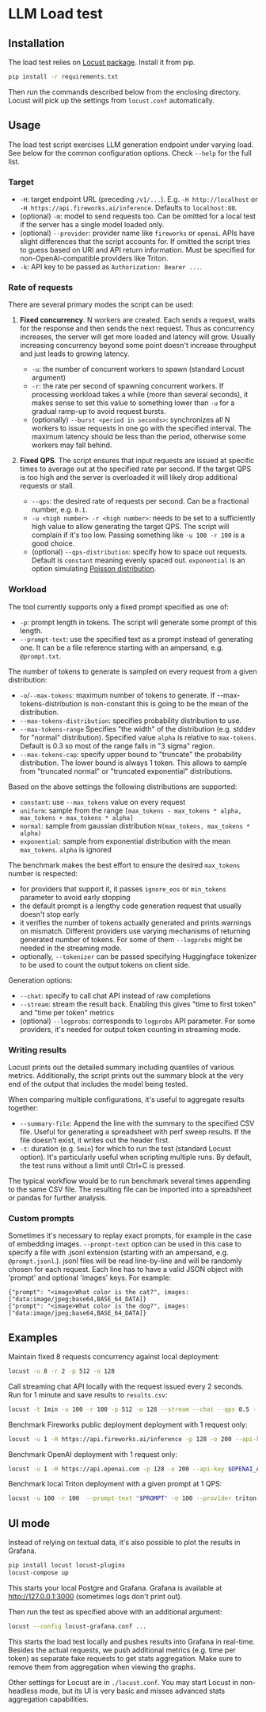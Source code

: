 # LLM Load test

## Installation

The load test relies on [Locust package](https://locust.io/). Install it from pip.

```bash
pip install -r requirements.txt
```

Then run the commands described below from the enclosing directory. Locust will pick up the settings from `locust.conf` automatically.

## Usage

The load test script exercises LLM generation endpoint under varying load. See below for the common configuration options. Check `--help` for the full list.

### Target

- `-H`: target endpoint URL (preceding `/v1/...`). E.g. `-H http://localhost` or `-H https://api.fireworks.ai/inference`. Defaults to `localhost:80`.
- (optional) `-m`: model to send requests too. Can be omitted for a local test if the server has a single model loaded only.
- (optional) `--provider`: provider name like `fireworks` or `openai`. APIs have slight differences that the script accounts for. If omitted the script tries to guess based on URI and API return information. Must be specified for non-OpenAI-compatible providers like Triton.
- `-k`: API key to be passed as `Authorization: Bearer ...`.

### Rate of requests

There are several primary modes the script can be used:

1. **Fixed concurrency**. N workers are created. Each sends a request, waits for the response and then sends the next request. Thus as concurrency increases, the server will get more loaded and latency will grow. Usually increasing concurrency beyond some point doesn't increase throughput and just leads to growing latency.
   - `-u`: the number of concurrent workers to spawn (standard Locust argument)
   - `-r`: the rate per second of spawning concurrent workers. If processing workload takes a while (more than several seconds), it makes sense to set this value to something lower than `-u` for a gradual ramp-up to avoid request bursts.
   - (optionally) `--burst <period in seconds>`: synchronizes all N workers to issue requests in one go with the specified interval. The maximum latency should be less than the period, otherwise some workers may fall behind.

2. **Fixed QPS**. The script ensures that input requests are issued at specific times to average out at the specified rate per second. If the target QPS is too high and the server is overloaded it will likely drop additional requests or stall.
   - `--qps`: the desired rate of requests per second. Can be a fractional number, e.g. `0.1`.
   - `-u <high number> -r <high number>`: needs to be set to a sufficiently high value to allow generating the target QPS. The script will complain if it's too low. Passing something like `-u 100 -r 100` is a good choice.
   - (optional) `--qps-distribution`: specify how to space out requests. Default is `constant` meaning evenly spaced out. `exponential` is an option simulating [Poisson distribution](https://en.wikipedia.org/wiki/Traffic_generation_model#Poisson_traffic_model).

### Workload

The tool currently supports only a fixed prompt specified as one of:
- `-p`: prompt length in tokens. The script will generate some prompt of this length.
- `--prompt-text`: use the specified text as a prompt instead of generating one. It can be a file reference starting with an ampersand, e.g. `@prompt.txt`.

The number of tokens to generate is sampled on every request from a given distribution:
- `-o`/`--max-tokens`: maximum number of tokens to generate. If --max-tokens-distribution is non-constant this is going to be the mean of the distribution.
- `--max-tokens-distribution`: specifies probability distribution to use.
- `--max-tokens-range` Specifies "the width" of the distribution (e.g. stddev for "normal" distribution). Specified value `alpha` is relative to `max-tokens`. Default is 0.3 so most of the range falls in "3 sigma" region.
- `--max-tokens-cap`: specify upper bound to "truncate" the probability distribution. The lower bound is always 1 token. This allows to sample from "truncated normal" or "truncated exponential" distributions.

Based on the above settings the following distributions are supported:
- `constant`: use `--max_tokens` value on every request
- `uniform`: sample from the range `[max_tokens - max_tokens * alpha, max_tokens + max_tokens * alpha]`
- `normal`: sample from gaussian distribution `N(max_tokens, max_tokens * alpha)`
- `exponential`: sample from exponential distribution with the mean `max_tokens`. `alpha` is ignored

The benchmark makes the best effort to ensure the desired `max_tokens` number is respected:
- for providers that support it, it passes `ignore_eos` or `min_tokens` parameter to avoid early stopping
- the default prompt is a lengthy code generation request that usually doesn't stop early
- it verifies the number of tokens actually generated and prints warnings on mismatch. Different providers use varying mechanisms of returning generated number of tokens. For some of them `--logprobs` might be needed in the streaming mode.
- optionally, `--tokenizer` can be passed specifying Huggingface tokenizer to be used to count the output tokens on client side.

Generation options:
- `--chat`: specify to call chat API instead of raw completions
- `--stream`: stream the result back. Enabling this gives "time to first token" and "time per token" metrics
- (optional) `--logprobs`: corresponds to `logprobs` API parameter. For some providers, it's needed for output token counting in streaming mode.

### Writing results

Locust prints out the detailed summary including quantiles of various metrics. Additionally, the script prints out the summary block at the very end of the output that includes the model being tested.

When comparing multiple configurations, it's useful to aggregate results together:

- `--summary-file`: Append the line with the summary to the specified CSV file. Useful for generating a spreadsheet with perf sweep results. If the file doesn't exist, it writes out the header first.
- `-t`: duration (e.g. `5min`) for which to run the test (standard Locust option). It's particularly useful when scripting multiple runs. By default, the test runs without a limit until Ctrl+C is pressed.

The typical workflow would be to run benchmark several times appending to the same CSV file. The resulting file can be imported into a spreadsheet or pandas for further analysis.

### Custom prompts

Sometimes it's necessary to replay exact prompts, for example in the case of embedding images.
`--prompt-text` option can be used in this case to specify a file with .jsonl extension (starting with an ampersand, e.g. `@prompt.jsonl`.).
jsonl files will be read line-by-line and will be randomly chosen for each request. Each line has to have a valid JSON object with 'prompt' and optional 'images' keys. For example:
```
{"prompt": "<image>What color is the cat?", images: ["data:image/jpeg;base64,BASE_64_DATA]}
{"prompt": "<image>What color is the dog?", images: ["data:image/jpeg;base64,BASE_64_DATA]}
```

## Examples

Maintain fixed 8 requests concurrency against local deployment:

```bash
locust -u 8 -r 2 -p 512 -o 128
```

Call streaming chat API locally with the request issued every 2 seconds. Run for 1 minute and save results to `results.csv`:

```bash
locust -t 1min -u 100 -r 100 -p 512 -o 128 --stream --chat --qps 0.5 --summary-file results.csv
```

Benchmark Fireworks public deployment deployment with 1 request only:

```bash
locust -u 1 -H https://api.fireworks.ai/inference -p 128 -o 200 --api-key $FIREWORKS_API_KEY --model=accounts/fireworks/models/llama-v3-8b
```

Benchmark OpenAI deployment with 1 request only:

```bash
locust -u 1 -H https://api.openai.com -p 128 -o 200 --api-key $OPENAI_API_KEY --model=gpt-3.5-turbo --chat
```

Benchmark local Triton deployment with a given prompt at 1 QPS:

```bash
locust -u 100 -r 100  --prompt-text "$PROMPT" -o 100 --provider triton-infer -H http://localhost:8000 --tokenizer /path/to/my/hf/tokenizer --qps 1
```


## UI mode

Instead of relying on textual data, it's also possible to plot the results in Grafana.

```bash
pip install locust locust-plugins
locust-compose up
```

This starts your local Postgre and Grafana. Grafana is available at http://127.0.0.1:3000 (sometimes logs don't print out).

Then run the test as specified above with an additional argument:

```bash
locust --config locust-grafana.conf ...
```

This starts the load test locally and pushes results into Grafana in real-time. Besides the actual requests, we push additional metrics (e.g. time per token) as separate fake requests to get stats aggregation. Make sure to remove them from aggregation when viewing the graphs.

Other settings for Locust are in `./locust.conf`. You may start Locust in non-headless mode, but its UI is very basic and misses advanced stats aggregation capabilities.
